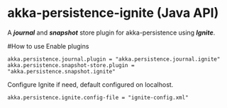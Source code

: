 # akka-persistence-ignite (Java API)
A _**journal**_ and _**snapshot**_  store plugin for akka-persistence using **_Ignite_**.


#How to use 
Enable plugins
````buildoutcfg
akka.persistence.journal.plugin = "akka.persistence.journal.ignite"
akka.persistence.snapshot-store.plugin = "akka.persistence.snapshot.ignite"
````

Configure Ignite if need, default configured on localhost. 
````buildoutcfg
akka.persistence.ignite.config-file = "ignite-config.xml"
````
